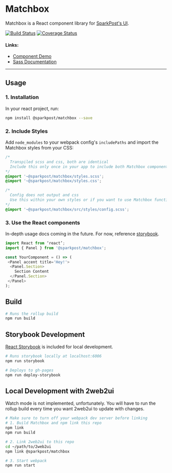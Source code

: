# Matchbox
Matchbox is a React component library for [SparkPost's UI](https://github.com/SparkPost/2web2ui).

[![Build Status](https://img.shields.io/travis/SparkPost/matchbox/master.svg?style=flat-square)](https://travis-ci.org/SparkPost/matchbox) 
[![Coverage Status](https://img.shields.io/coveralls/github/SparkPost/matchbox/master.svg?style=flat-square)](https://coveralls.io/github/SparkPost/matchbox?branch=master)

#### Links:
- [Component Demo](https://sparkpost.github.io/matchbox/)
- [Sass Documentation](src/styles/README.md)

---

## Usage
### 1. Installation

In your react project, run:
```bash
npm install @sparkpost/matchbox --save
```

### 2. Include Styles

Add `node_modules` to your webpack config's `includePaths` and import the Matchbox styles from your CSS:

```css
/*
  Transpiled scss and css, both are identical
  Include this only once in your app to include both Matchbox component and global styles
*/
@import '~@sparkpost/matchbox/styles.scss';
@import '~@sparkpost/matchbox/styles.css';

/*
  Config does not output and css
  Use this within your own styles or if you want to use Matchbox functions or mixins
*/
@import '~@sparkpost/matchbox/src/styles/config.scss';
```

### 3. Use the React components
In-depth usage docs coming in the future. For now, reference [storybook](https://sparkpost.github.io/matchbox/).
```js
import React from ‘react’;
import { Panel } from '@sparkpost/matchbox';

const YourComponent = () => (
 <Panel accent title='Hey!'>
  <Panel.Section>
    Section Content
  </Panel.Section>
 </Panel>
);
```

## Build
```bash
# Runs the rollup build
npm run build
```

## Storybook Development
[React Storybook](https://github.com/storybooks/storybook) is included for local development.
```bash
# Runs storybook locally at localhost:6006
npm run storybook

# Deploys to gh-pages
npm run deploy-storybook
```

## Local Development with 2web2ui
Watch mode is not implemented, unfortunately. You will have to run the rollup build every time you want 2web2ui to update with changes.

```bash
# Make sure to turn off your webpack dev server before linking
# 1. Build Matchbox and npm link this repo
npm link
npm run build

# 2. Link 2web2ui to this repo
cd ~/path/to/2web2ui
npm link @sparkpost/matchbox

# 3. Start webpack
npm run start
```

